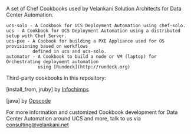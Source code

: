 A set of Chef Cookbooks used by Velankani Solution Architects for Data Center Automation.

	ucs-solo - A Cookbook for UCS Deployment Automation using chef-solo.
	ucs - A Cookbook for UCS Deployment Automation using a distributed setup with Chef Server.
	ucs-pxe - A Coobook for building a PXE Appliance used for OS provisioning based on workflows 
			  defined in ucs and ucs-solo.
	automator - A Cookbook to build a node or VM (laptop) for Orchestrating deployment automation
				using [Rundeck](http://rundeck.org)

Third-party cookbooks in this repository:

[install_from, jruby] by [Infochimps](https://github.com/infochimps-labs/ironfan-pantry)

[java] by [Opscode](https://github.com/opscode/cookbooks)

For more information and customized Cookbook development for Data Center Automation around UCS and more, 
talk to us via consulting@velankani.net


